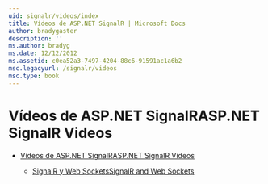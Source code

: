 ```yaml
---
uid: signalr/videos/index
title: Vídeos de ASP.NET SignalR | Microsoft Docs
author: bradygaster
description: ''
ms.author: bradyg
ms.date: 12/12/2012
ms.assetid: c0ea52a3-7497-4204-88c6-91591ac1a6b2
msc.legacyurl: /signalr/videos
msc.type: book
---
```

<a name="aspnet-signalr-videos"></a><span data-ttu-id="7475b-102">Vídeos de ASP.NET SignalR</span><span class="sxs-lookup"><span data-stu-id="7475b-102">ASP.NET SignalR Videos</span></span>
====================
- [<span data-ttu-id="7475b-103">Vídeos de ASP.NET SignalR</span><span class="sxs-lookup"><span data-stu-id="7475b-103">ASP.NET SignalR Videos</span></span>](getting-started/index.md)

    - [<span data-ttu-id="7475b-104">SignalR y Web Sockets</span><span class="sxs-lookup"><span data-stu-id="7475b-104">SignalR and Web Sockets</span></span>](getting-started/signalr-and-web-sockets.md)
